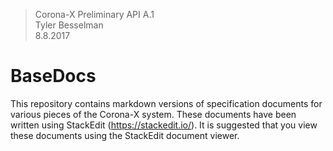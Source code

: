 > Corona-X Preliminary API A.1<br>
> Tyler Besselman<br>
> 8.8.2017<br>

BaseDocs
========

This repository contains markdown versions of specification documents for various pieces of the Corona-X system. These documents have been written using StackEdit (https://stackedit.io/). It is suggested that you view these documents using the StackEdit document viewer.
